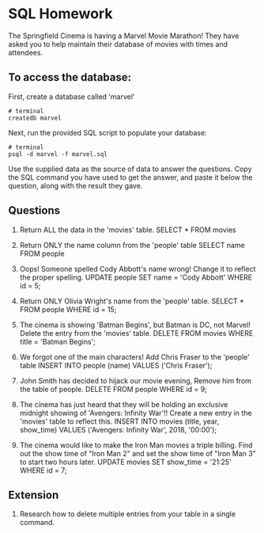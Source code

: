# SQL Homework

The Springfield Cinema is having a Marvel Movie Marathon! They have asked you to help maintain their database of movies with times and attendees.

## To access the database:

First, create a database called 'marvel'

```
# terminal
createdb marvel
```

Next, run the provided SQL script to populate your database:

```
# terminal
psql -d marvel -f marvel.sql
```

Use the supplied data as the source of data to answer the questions. Copy the SQL command you have used to get the answer, and paste it below the question, along with the result they gave.

## Questions

1.  Return ALL the data in the 'movies' table.
SELECT * FROM movies

2.  Return ONLY the name column from the 'people' table
SELECT name FROM people

3.  Oops! Someone spelled Cody Abbott's name wrong! Change it to reflect the proper spelling.
UPDATE people SET name = 'Cody Abbott' WHERE id = 5;

4.  Return ONLY Olivia Wright's name from the 'people' table.
SELECT * FROM people WHERE id = 15;

5.  The cinema is showing 'Batman Begins', but Batman is DC, not Marvel! Delete the entry from the 'movies' table.
DELETE FROM movies WHERE title = 'Batman Begins';

6.  We forgot one of the main characters! Add Chris Fraser to the 'people' table
INSERT INTO people (name) VALUES ('Chris Fraser');

7.  John Smith has decided to hijack our movie evening, Remove him from the table of people.
DELETE FROM people WHERE id = 9;

8.  The cinema has just heard that they will be holding an exclusive midnight showing of 'Avengers: Infinity War'!! Create a new entry in the 'movies' table to reflect this.
INSERT INTO movies (title, year, show_time) VALUES ('Avengers: Infinity War', 2018, '00:00');

9.  The cinema would like to make the Iron Man movies a triple billing. Find out the show time of "Iron Man 2" and set the show time of "Iron Man 3" to start two hours later.
UPDATE movies SET show_time = '21:25' WHERE id = 7;


## Extension

1.  Research how to delete multiple entries from your table in a single command.
